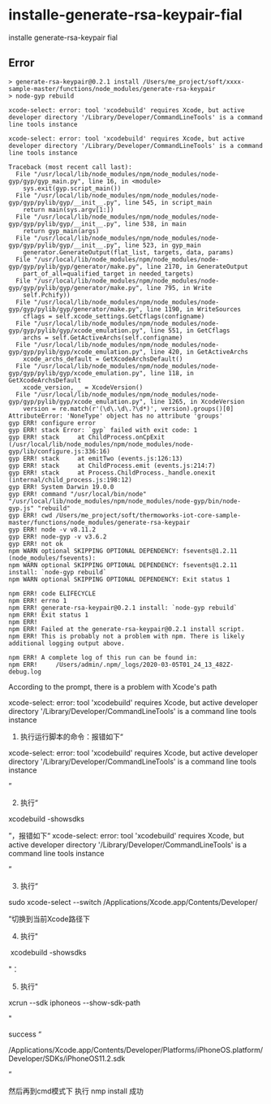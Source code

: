 # installe-generate-rsa-keypair-fial
installe generate-rsa-keypair fial

## Error
```
> generate-rsa-keypair@0.2.1 install /Users/me_project/soft/xxxx-sample-master/functions/node_modules/generate-rsa-keypair
> node-gyp rebuild

xcode-select: error: tool 'xcodebuild' requires Xcode, but active developer directory '/Library/Developer/CommandLineTools' is a command line tools instance

xcode-select: error: tool 'xcodebuild' requires Xcode, but active developer directory '/Library/Developer/CommandLineTools' is a command line tools instance

Traceback (most recent call last):
  File "/usr/local/lib/node_modules/npm/node_modules/node-gyp/gyp/gyp_main.py", line 16, in <module>
    sys.exit(gyp.script_main())
  File "/usr/local/lib/node_modules/npm/node_modules/node-gyp/gyp/pylib/gyp/__init__.py", line 545, in script_main
    return main(sys.argv[1:])
  File "/usr/local/lib/node_modules/npm/node_modules/node-gyp/gyp/pylib/gyp/__init__.py", line 538, in main
    return gyp_main(args)
  File "/usr/local/lib/node_modules/npm/node_modules/node-gyp/gyp/pylib/gyp/__init__.py", line 523, in gyp_main
    generator.GenerateOutput(flat_list, targets, data, params)
  File "/usr/local/lib/node_modules/npm/node_modules/node-gyp/gyp/pylib/gyp/generator/make.py", line 2170, in GenerateOutput
    part_of_all=qualified_target in needed_targets)
  File "/usr/local/lib/node_modules/npm/node_modules/node-gyp/gyp/pylib/gyp/generator/make.py", line 795, in Write
    self.Pchify))
  File "/usr/local/lib/node_modules/npm/node_modules/node-gyp/gyp/pylib/gyp/generator/make.py", line 1190, in WriteSources
    cflags = self.xcode_settings.GetCflags(configname)
  File "/usr/local/lib/node_modules/npm/node_modules/node-gyp/gyp/pylib/gyp/xcode_emulation.py", line 551, in GetCflags
    archs = self.GetActiveArchs(self.configname)
  File "/usr/local/lib/node_modules/npm/node_modules/node-gyp/gyp/pylib/gyp/xcode_emulation.py", line 420, in GetActiveArchs
    xcode_archs_default = GetXcodeArchsDefault()
  File "/usr/local/lib/node_modules/npm/node_modules/node-gyp/gyp/pylib/gyp/xcode_emulation.py", line 118, in GetXcodeArchsDefault
    xcode_version, _ = XcodeVersion()
  File "/usr/local/lib/node_modules/npm/node_modules/node-gyp/gyp/pylib/gyp/xcode_emulation.py", line 1265, in XcodeVersion
    version = re.match(r'(\d\.\d\.?\d*)', version).groups()[0]
AttributeError: 'NoneType' object has no attribute 'groups'
gyp ERR! configure error 
gyp ERR! stack Error: `gyp` failed with exit code: 1
gyp ERR! stack     at ChildProcess.onCpExit (/usr/local/lib/node_modules/npm/node_modules/node-gyp/lib/configure.js:336:16)
gyp ERR! stack     at emitTwo (events.js:126:13)
gyp ERR! stack     at ChildProcess.emit (events.js:214:7)
gyp ERR! stack     at Process.ChildProcess._handle.onexit (internal/child_process.js:198:12)
gyp ERR! System Darwin 19.0.0
gyp ERR! command "/usr/local/bin/node" "/usr/local/lib/node_modules/npm/node_modules/node-gyp/bin/node-gyp.js" "rebuild"
gyp ERR! cwd /Users/me_project/soft/thermoworks-iot-core-sample-master/functions/node_modules/generate-rsa-keypair
gyp ERR! node -v v8.11.2
gyp ERR! node-gyp -v v3.6.2
gyp ERR! not ok 
npm WARN optional SKIPPING OPTIONAL DEPENDENCY: fsevents@1.2.11 (node_modules/fsevents):
npm WARN optional SKIPPING OPTIONAL DEPENDENCY: fsevents@1.2.11 install: `node-gyp rebuild`
npm WARN optional SKIPPING OPTIONAL DEPENDENCY: Exit status 1

npm ERR! code ELIFECYCLE
npm ERR! errno 1
npm ERR! generate-rsa-keypair@0.2.1 install: `node-gyp rebuild`
npm ERR! Exit status 1
npm ERR! 
npm ERR! Failed at the generate-rsa-keypair@0.2.1 install script.
npm ERR! This is probably not a problem with npm. There is likely additional logging output above.

npm ERR! A complete log of this run can be found in:
npm ERR!     /Users/admin/.npm/_logs/2020-03-05T01_24_13_482Z-debug.log

```
According to the prompt, there is a problem with Xcode's path

xcode-select: error: tool 'xcodebuild' requires Xcode, but active developer directory '/Library/Developer/CommandLineTools' is a command line tools instance

1. 执行运行脚本的命令：报错如下“

xcode-select: error: tool 'xcodebuild' requires Xcode, but active developer directory '/Library/Developer/CommandLineTools' is a command line tools instance

”

2. 执行“

xcodebuild -showsdks

”，报错如下“
xcode-select: error: tool 'xcodebuild' requires Xcode, but active developer directory '/Library/Developer/CommandLineTools' is a command line tools instance

”

3. 执行“

sudo xcode-select --switch /Applications/Xcode.app/Contents/Developer/

”切换到当前Xcode路径下

4. 执行"

 xcodebuild -showsdks

"：


5. 执行"

xcrun --sdk iphoneos --show-sdk-path

"

success “

/Applications/Xcode.app/Contents/Developer/Platforms/iPhoneOS.platform/Developer/SDKs/iPhoneOS11.2.sdk

”

然后再到cmd模式下 执行 nmp install 成功



